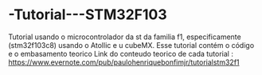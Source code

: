 # -Tutorial---STM32F103
Tutorial usando o microcontrolador da st da familia f1, especificamente (stm32f103c8) usando o Atollic e u cubeMX.
Esse tutorial contém o código e o embasamento teorico 
Link do conteudo teorico de cada tutorial : https://www.evernote.com/pub/paulohenriquebonfimjr/tutorialstm32f1
